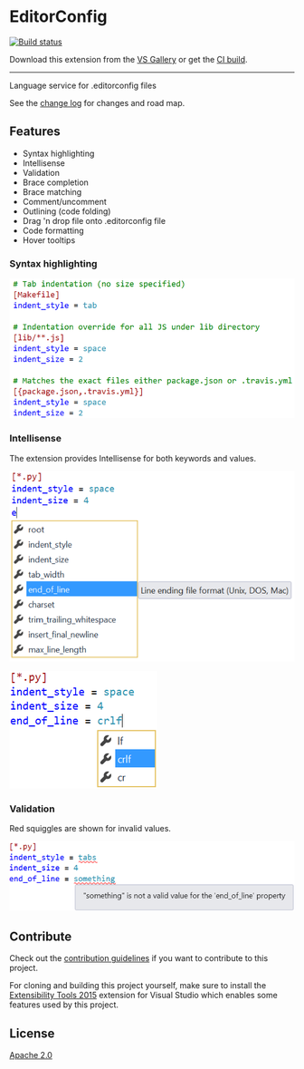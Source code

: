 # EditorConfig

<!-- Replace this badge with your own-->
[![Build status](https://ci.appveyor.com/api/projects/status/hv6uyc059rqbc6fj?svg=true)](https://ci.appveyor.com/project/madskristensen/extensibilitytools)

<!-- Update the VS Gallery link after you upload the VSIX-->
Download this extension from the [VS Gallery](https://visualstudiogallery.msdn.microsoft.com/a8c00bab-9ef3-47a4-8aaa-802d5cdb6ec0)
or get the [CI build](http://vsixgallery.com/extension/1209461d-57f8-46a4-814a-dbe5fecef941/).

---------------------------------------

Language service for .editorconfig files

See the [change log](CHANGELOG.md) for changes and road map.

## Features

- Syntax highlighting
- Intellisense
- Validation
- Brace completion
- Brace matching
- Comment/uncomment
- Outlining (code folding)
- Drag 'n drop file onto .editorconfig file
- Code formatting
- Hover tooltips

### Syntax highlighting

![Classification](art/classification.png)

### Intellisense
The extension provides Intellisense for both keywords and values.

![Classification](art/keyword-intellisense.png)  

![Classification](art/value-intellisense.png)

### Validation
Red squiggles are shown for invalid values.

![Classification](art/validation.png)

## Contribute
Check out the [contribution guidelines](.github/CONTRIBUTING.md)
if you want to contribute to this project.

For cloning and building this project yourself, make sure
to install the
[Extensibility Tools 2015](https://visualstudiogallery.msdn.microsoft.com/ab39a092-1343-46e2-b0f1-6a3f91155aa6)
extension for Visual Studio which enables some features
used by this project.

## License
[Apache 2.0](LICENSE)